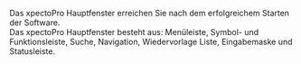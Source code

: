 <!DOCTYPE html>
<html>
<head>
<meta charset="utf-8">
<meta name="viewport" content="width=device-width, initial-scale=1.0">
<title>300_Einfuehrung_Oberflaeche_(sub_header)</title>
<link rel="stylesheet" href="https://stackedit.io/res-min/themes/base.css" />
<script type="text/javascript" src="https://cdn.mathjax.org/mathjax/latest/MathJax.js?config=TeX-AMS_HTML"></script>
</head>
<body><div class="container"><p>Das xpectoPro Hauptfenster erreichen Sie nach dem erfolgreichem Starten der Software.  <br>
Das xpectoPro Hauptfenster besteht aus: Menüleiste, Symbol- und Funktionsleiste, Suche, Navigation, Wiedervorlage Liste, Eingabemaske und Statusleiste.</p>

<p><img src="http://xpecto.github.io/docs/img/img_1442995255290.png" alt="" title=""></p></div></body>
</html>